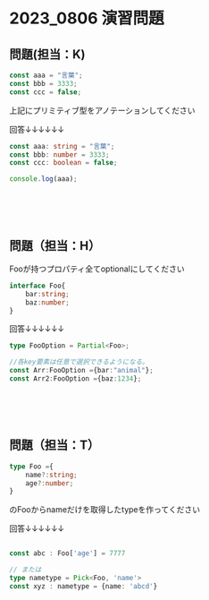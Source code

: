 # 2023_0806 演習問題

## 問題(担当：K)

```js
const aaa = "言葉";
const bbb = 3333;
const ccc = false;
```
上記にプリミティブ型をアノテーションしてください


回答↓↓↓↓↓↓

```ts
const aaa: string = "言葉";
const bbb: number = 3333;
const ccc: boolean = false;

console.log(aaa);
```
<br><br><br>

## 問題（担当：H）
Fooが持つプロパティ全てoptionalにしてください
```ts
interface Foo{
    bar:string;
    baz:number;
}
```

回答↓↓↓↓↓↓

```ts
type FooOption = Partial<Foo>;

//各key要素は任意で選択できるようになる。
const Arr:FooOption ={bar:"animal"};
const Arr2:FooOption ={baz:1234};
```
<br><br><br>

## 問題（担当：T）
```ts
type Foo ={
    name?:string;
    age?:number;
}
```
のFooからnameだけを取得したtypeを作ってください

回答↓↓↓↓↓↓

```ts

const abc : Foo['age'] = 7777

// または
type nametype = Pick<Foo, 'name'>
const xyz : nametype = {name: 'abcd'}
```
